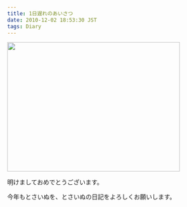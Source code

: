 ```yaml
---
title: 1日遅れのあいさつ
date: 2010-12-02 18:53:30 JST
tags: Diary
---
```

<p><a href="http://picasaweb.google.com/lh/photo/cHwfId97nLqJLfTE5DXTUg?feat=embedwebsite"><img src="http://lh5.ggpht.com/_k8x9PZSlKHk/S7lCUC-P90I/AAAAAAAAAUA/oOcbec00FBY/s400/DSC02314.JPG" alt="" width="400" height="300" /></a></p>
<p>明けましておめでとうございます。</p>
<p>今年もとさいぬを、とさいぬの日記をよろしくお願いします。</p>